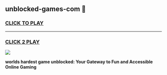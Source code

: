 
## unblocked-games-com 👋
<h3>
<a href="https://premium.freeplayer.one?title=unblocked-games-com&ref=14F">CLICK TO PLAY</a></h3>
<hr>

<h3>
<a href="https://premium.freeplayer.one?title=unblocked-games-com&ref=14F">CLICK 2 PLAY</a>
  
</h3>

<a href="https://premium.freeplayer.one?title=unblocked-games-com&ref=12F/"><img src="https://clearcache.store/games.png"></a>


**worlds hardest game unblocked: Your Gateway to Fun and Accessible Online Gaming**
